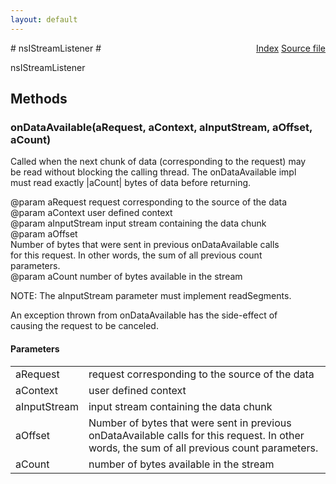 ```yaml
---
layout: default
---
```

<div class='links' style='float:right'><a href="../index.html">Index</a>
<a href="http://dxr.mozilla.org/mozilla-central/source/netwerk/base/public/nsIStreamListener.idl">Source file</a>
</div>
# nsIStreamListener #
  
nsIStreamListener  
  

## Methods ##

### onDataAvailable(aRequest, aContext, aInputStream, aOffset, aCount) ###
  
Called when the next chunk of data (corresponding to the request) may  
be read without blocking the calling thread.  The onDataAvailable impl  
must read exactly |aCount| bytes of data before returning.  
  
@param aRequest request corresponding to the source of the data  
@param aContext user defined context  
@param aInputStream input stream containing the data chunk  
@param aOffset  
       Number of bytes that were sent in previous onDataAvailable calls  
       for this request. In other words, the sum of all previous count  
       parameters.  
@param aCount number of bytes available in the stream  
  
NOTE: The aInputStream parameter must implement readSegments.  
  
An exception thrown from onDataAvailable has the side-effect of  
causing the request to be canceled.  
  

#### Parameters ####

<table>

<tr>
<td>aRequest</td>
<td>request corresponding to the source of the data  
</td>
</tr>

<tr>
<td>aContext</td>
<td>user defined context  
</td>
</tr>

<tr>
<td>aInputStream</td>
<td>input stream containing the data chunk  
</td>
</tr>

<tr>
<td>aOffset</td>
<td>       Number of bytes that were sent in previous onDataAvailable calls  
       for this request. In other words, the sum of all previous count  
       parameters.  
</td>
</tr>

<tr>
<td>aCount</td>
<td>number of bytes available in the stream  
</td>
</tr>

</table>

